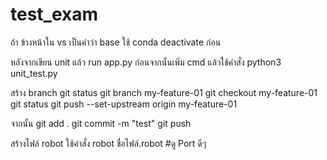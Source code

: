 # test_exam

ถ้า ข้างหน้าใน vs เป็นคำว่า base ใช้ conda deactivate ก่อน

หลังจากเขียน unit แล้ว run app.py ก่อนจากนั้นเพิ่ม cmd แล้วใช้คำสั่ง python3 unit_test.py

  สร้าง branch
  git status 
  git branch my-feature-01
  git checkout  my-feature-01
  git status 
  git push --set-upstream origin my-feature-01   

จากนั้น 
  git add .
  git commit -m "test"
  git push

สร้างไฟล์ robot
ใช้คำสั่ง robot ชื่อไฟล์.robot #ดู Port ดีๆ
